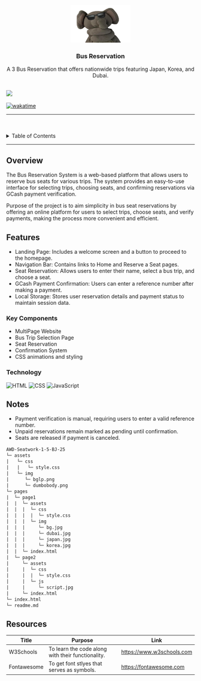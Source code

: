 <a name="readme-top">

<br/>

<br />
<div align="center">
  <a href="https://github.com/chillyboy07/">
    <img src="./assets/img/dumbobody.png"" alt="Dumbo" width="160" height="100">
  </a>
  <h3 align="center">Bus Reservation</h3>
</div>
<div align="center">
  A 3 Bus Reservation that offers nationwide trips featuring Japan, Korea, and Dubai.
</div>

<br />

![](https://visit-counter.vercel.app/counter.png?page=chillyboy07/AWD-Seatwork-1-5-BJ-25)

[![wakatime](https://wakatime.com/badge/user/88dd8401-dd9a-42c1-92bc-a28cdf175b0f/project/62808b21-dd52-479d-865b-4223a636ce63.svg)](https://wakatime.com/badge/user/88dd8401-dd9a-42c1-92bc-a28cdf175b0f/project/62808b21-dd52-479d-865b-4223a636ce63)

---

<br />
<br />

<details>
  <summary>Table of Contents</summary>
  <ol>
    <li>
      <a href="#overview">Overview</a>
      <ol>
       <li>
          <a href="#features">Features</a>
        </li>
        <li>
          <a href="#key-components">Key Components</a>
        </li>
        <li>
          <a href="#technology">Technology</a>
        </li>
      </ol>
    </li>
    <li>
      <a href="#notes">Notes</a>
    </li>
    <li>
      <a href="#resources">Resources</a>
    </li>
  </ol>
</details>

---

## Overview

The Bus Reservation System is a web-based platform that allows users to reserve bus seats for various trips. The system provides an easy-to-use interface for selecting trips, choosing seats, and confirming reservations via GCash payment verification.

Purpose of the project is to aim simplicity in bus seat reservations by offering an online platform for users to select trips, choose seats, and verify payments, making the process more convenient and efficient.

## Features

- Landing Page: Includes a welcome screen and a button to proceed to the homepage.
- Navigation Bar: Contains links to Home and Reserve a Seat pages.
- Seat Reservation: Allows users to enter their name, select a bus trip, and choose a seat.
- GCash Payment Confirmation: Users can enter a reference number after making a payment.
- Local Storage: Stores user reservation details and payment status to maintain session data.

### Key Components
- MultiPage Website
- Bus Trip Selection Page
- Seat Reservation
- Confirmation System
- CSS animations and styling

### Technology
![HTML](https://img.shields.io/badge/HTML-E34F26?style=for-the-badge&logo=html5&logoColor=white)
![CSS](https://img.shields.io/badge/CSS-1572B6?style=for-the-badge&logo=css3&logoColor=white)
![JavaScript](https://img.shields.io/badge/JavaScript-F7DF1E?style=for-the-badge&logo=javascript&logoColor=white)

## Notes
- Payment verification is manual, requiring users to enter a valid reference number.
- Unpaid reservations remain marked as pending until confirmation.
- Seats are released if payment is canceled.

```
AWD-Seatwork-1-5-BJ-25
└─ assets
|   └─ css
|   |   └─ style.css
|   └─ img
|      └─ bglp.png
|      └─ dumbobody.png
└─ pages
|  └─ page1
|  |  └─ assets
|  |  |  └─ css
|  |  |  |  └─ style.css
|  |  |  └─ img
|  |  |     └─ bg.jpg
|  |  |     └─ dubai.jpg
|  |  |     └─ japan.jpg
|  |  |     └─ korea.jpg
|  |  └─ index.html
|  └─ page2
|     └─ assets
|     |  └─ css
|     |  |  └─ style.css
|     |  └─ js
|     |     └─ script.jpg
|     └─ index.html
└─ index.html
└─ readme.md
```

## Resources

| Title | Purpose | Link |
|-|-|-|
| W3Schools | To learn the code along with their functionality. | https://www.w3schools.com |
| Fontawesome | To get font stlyes that serves as symbols. | https://fontawesome.com |

